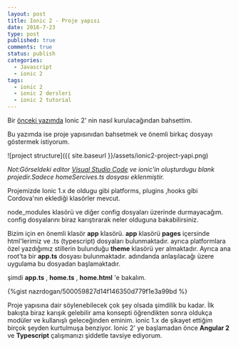 ```yaml
---
layout: post
title: Ionic 2 - Proje yapısı
date: 2016-7-23
type: post
published: true
comments: true
status: publish
categories:
  - Javascript
  - ionic 2
tags:
  - ionic 2
  - ionic 2 dersleri
  - ionic 2 tutorial
---
```


Bir [önceki yazımda](http://nazrdogan.github.io/javascript/ionic%202/2016/07/22/ionic2-kurulum.html) Ionic 2' nin nasıl kurulacağından bahsettim.

Bu yazımda ise proje yapısınıdan bahsetmek ve önemli birkaç dosyayı göstermek istiyorum.

![project structure]({{ site.baseurl }}/assets/ionic2-project-yapi.png)

_Not:Görseldeki editor [Visual Studio Code]("https://www.visualstudio.com/en-us/products/code-vs.aspx") ve ionic'in oluşturdugu blank projedir.Sadece homeSercives.ts dosyası eklenmiştir._

Projemizde Ionic 1.x de oldugu gibi platforms, plugins ,hooks gibi Cordova'nın eklediği klasörler mevcut.

node_modules klasörü ve diğer config dosyaları üzerinde durmayacağım. config dosyalarını biraz karıştırarak neler olduguna bakabilirsiniz.

Bizim için en önemli klasör **app** klasörü. **app** klasörü **pages** içersinde html'lerimiz ve .ts (typescript) dosyaları bulunmaktadır. ayrıca platformlara özel yazdığımız stillerin bulunduğu **theme** klasörü yer almaktadır. Ayrıca ana root'ta bir **app.ts** dosyası bulunmaktadır. adındanda anlaşılacağı üzere uygulama bu dosyadan başlamaktadır.

şimdi **app.ts** , **home.ts** , **home.html** 'e bakalım.

{%gist nazrdogan/500059827d14f146350d779f1e3a99bd %}

Proje yapısına dair söylenebilecek çok şey olsada şimdilik bu kadar. İlk bakışta biraz karışık gelebilir ama konsepti öğrendikten sonra oldukça modüler ve kullanışlı geleceğinden eminim. ionic 1.x de şikayet ettiğim birçok şeyden kurtulmuşa benziyor. Ionic 2' ye başlamadan önce  **Angular 2** ve **Typescript** çalışmanızı şiddetle tavsiye ediyorum.
